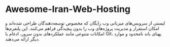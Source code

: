 # Awesome-Iran-Web-Hosting
لیستی از سرویس‌های میزبانی وب رایگان که مخصوص توسعه‌دهندگان طراحی شده‌اند و امکان استقرار و مدیریت پروژه‌های وب را بدون پیچیدگی فراهم می‌کنند. این پلتفرم‌ها امکانات متنوعی مانند عملکردهای بدون سرور، ادغام با Git، پهنای باند نامحدود و موارد دیگر ارائه می‌دهند.
